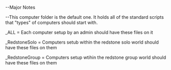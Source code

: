 --Major Notes

--This computer folder is the default one. It holds all of the standard scripts that "types" of computers should start with.

_ALL = Each computer setup by an admin should have these files on it

_RedstoneSolo = Computers setub within the redstone solo world should have these files on them

_RedstoneGroup = Computers setup wtihin the redstone group world should have these files on them